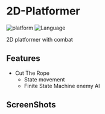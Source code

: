 # 2D-Platformer

![platform](https://img.shields.io/badge/Engine-Unity-yellow.svg)
![Language](https://img.shields.io/badge/Language-C%23-orange.svg)

2D platformer with combat

## Features
  
* Cut The Rope
  - State movement
  - Finite State Machine enemy AI

## ScreenShots

